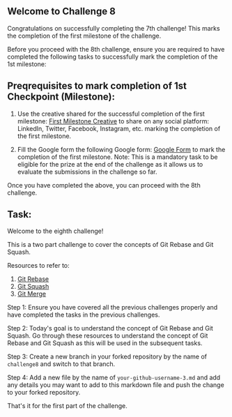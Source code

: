 ## Welcome to Challenge 8

Congratulations on successfully completing the 7th challenge! This marks the completion of the first milestone of the challenge.

Before you proceed with the 8th challenge, ensure you are required to have completed the following tasks to successfully mark the completion of the 1st milestone: 

## Preqrequisites to mark completion of 1st Checkpoint (Milestone):

1. Use the creative shared for the successful completion of the first milestone: [First Milestone Creative](https://github-production-user-asset-6210df.s3.amazonaws.com/19529592/266515279-9696f91e-138d-44b0-b42b-08c5e679f4ac.jpg) to share on any social platform: LinkedIn, Twitter, Facebook, Instagram, etc. marking the completion of the first milestone.

2. Fill the Google form the following Google form: [Google Form](https://forms.gle/n6VL2xCSeP6vgtgL6) to mark the completion of the first milestone. Note: This is a mandatory task to be eligible for the prize at the end of the challenge as it allows us to evaluate the submissions in the challenge so far.


Once you have completed the above, you can proceed with the 8th challenge.


## Task: 
Welcome to the eighth challenge! 

This is a two part challenge to cover the concepts of Git Rebase and Git Squash.

Resources to refer to:
1. [Git Rebase](https://www.atlassian.com/git/tutorials/rewriting-history/git-rebase)
2. [Git Squash](https://www.freecodecamp.org/news/git-squash-explained/)
3. [Git Merge](https://www.atlassian.com/git/tutorials/using-branches/git-merge)

Step 1: Ensure you have covered all the previous challenges properly and have completed the tasks in the previous challenges.

Step 2: Today's goal is to understand the concept of Git Rebase and Git Squash. Go through these resources to understand the concept of Git Rebase and Git Squash as this will be used in the subsequent tasks.

Step 3: Create a new branch in your forked repository by the name of ``challenge8`` and switch to that branch.

Step 4: Add a new file by the name of ``your-github-username-3.md`` and add any details you may want to add to this markdown file and push the change to your forked repository.

That's it for the first part of the challenge.
